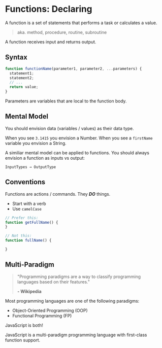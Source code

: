 # Functions: Declaring

A function is a set of statements that performs a task or calculates a value.

> aka. method, procedure, routine, subroutine

A function receives input and returns output.

## Syntax
```js
function functionName(parameter1, parameter2, ...parameters) {
  statement1;
  statement2;
  // ...
  return value;
}
```

Parameters are variables that are local to the function body.

## Mental Model
You should envision data (variables / values) as their data type.

When you see `3.1415` you envision a Number. When you see a `firstName` variable you envision a String.

A similiar mental model can be applied to functions.  You should always envision a function as inputs vs output:
```
InputTypes → OutputType
```

## Conventions
Functions are actions / commands.  They ***DO*** things.
- Start with a verb
- Use `camelCase`
```js
// Prefer this:
function getFullName() {
}

// Not this:
function fullName() {

}
```

## Multi-Paradigm
> "Programming paradigms are a way to classify programming languages based on their features."
>
> **- Wikipedia**


Most programming languages are one of the following paradigms:
- Object-Oriented Programming (OOP)
- Functional Programming (FP)

JavaScript is both!

JavaScript is a multi-paradigm programming language with first-class function support.
